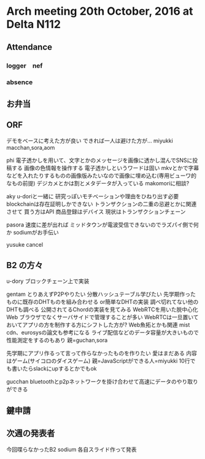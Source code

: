 # Arch meeting 20th October, 2016 at Delta N112

## Attendance
### logger　nef
### absence

## お弁当

## ORF
デモをベースに考えた方が良い
できれば一人は避けた方が…
miyukki
macchan,sora,aom

phi
電子透かしを用いて、文字とかのメッセージを画像に透かし混んでSNSに投稿する
画像の色情報を操作する 
電子透かしというワードは固い
mkvとかで字幕などを入れたりするものの画像版みたいなので画像に埋め込む(専用ビューワ的なもの前提)
デジカメとかは割とメタデータが入っている
makomoriに相談?

aky
u-doriと一緒に
研究っぽいモチベーションや理由をひねり出す必要
blockchainは存在証明しかできない
トランザクションの二重の忌避とかに関連させて
買う方はAPI
商品登録はデバイス
現状はトランザクションチェーン

pasora
速度に差が出れば
ミッドタウンが電波受信できないのでラズパイ側で何か
sodiumがお手伝い

yusuke
cancel

## B2 の方々

u-dory
ブロックチェーン上で実装

gentam
とりあえずP2Pやりたい
分散ハッシュテーブル学びたい
先学期作ったものに既存のDHTものを組み合わせる
or簡単なDHTの実装
調べ切れてない他のDHTも調べる
公開されてるChordの実装を見てみる
WebRTCを用いた脱中心化Web
ブラウザでなくサーバサイドで管理することが多い
WebRTCは一旦置いておいてアプリの方を制作する方にシフトした方が?
Web魚拓とかも関連
mist cdn、eurosysの論文も参考になる
ライブ配信などのデータ容量が大きいもので性能測定をするのもあり
親=guchan,sora



先学期にアプリ作るって言って作らなかったものを作りたい
愛はまだある
内容はゲーム(サイコロのダイスゲーム)
親=JavaScriptができる人=miyukki
10行でも書いたらslackにupするとかでもok

gucchan
bluetoothとp2pネットワークを掛け合わせて高速にデータのやり取りができる

## 鍵申請

## 次週の発表者
今回喋らなかったB2
sodium
各自スライド作って発表

